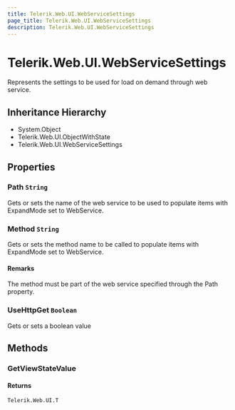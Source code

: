 ```yaml
---
title: Telerik.Web.UI.WebServiceSettings
page_title: Telerik.Web.UI.WebServiceSettings
description: Telerik.Web.UI.WebServiceSettings
---
```


# Telerik.Web.UI.WebServiceSettings

Represents the settings to be used for load on demand through web service.

## Inheritance Hierarchy

* System.Object
* Telerik.Web.UI.ObjectWithState
* Telerik.Web.UI.WebServiceSettings

## Properties

###  Path `String`

Gets or sets the name of the web service to be used to populate items with
            	ExpandMode set to WebService.

###  Method `String`

Gets or sets the method name to be called to populate items with
            	ExpandMode set to WebService.

#### Remarks
The method must be part of the web service specified through the
            	Path property.

###  UseHttpGet `Boolean`

Gets or sets a boolean value

## Methods

###  GetViewStateValue

#### Returns

`Telerik.Web.UI.T` 

